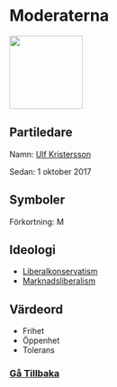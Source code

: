# Moderaterna
<img src="https://upload.wikimedia.org/wikipedia/commons/8/85/M_v1.svg" width="130" height="130">

## Partiledare
Namn: [Ulf Kristersson](https://sv.wikipedia.org/wiki/Ulf_Kristersson)

Sedan: 1 oktober 2017

## Symboler
Förkortning: M

## Ideologi
- [Liberalkonservatism](https://sv.wikipedia.org/wiki/Liberalkonservatism)
- [Marknadsliberalism](https://sv.wikipedia.org/wiki/Marknadsliberalism)

## Värdeord
- Frihet
- Öppenhet
- Tolerans

### [Gå Tillbaka](index)
